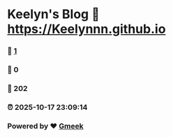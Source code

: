 # Keelyn's Blog :link: https://Keelynnn.github.io 
### :page_facing_up: [1](https://Keelynnn.github.io/tag.html) 
### :speech_balloon: 0 
### :hibiscus: 202 
### :alarm_clock: 2025-10-17 23:09:14 
### Powered by :heart: [Gmeek](https://github.com/Meekdai/Gmeek)
